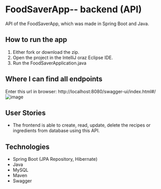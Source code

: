 # FoodSaverApp-- backend (API)
API of the FoodSaverApp, which was made in Spring Boot and Java.

## How to run the app
1. Either fork or download the zip.
2. Open the project in the IntelliJ oraz Eclipse IDE.
3. Run the FoodSaverApplication.java

## Where I can find all endpoints
Enter this url in browser: http://localhost:8080/swagger-ui/index.html#/
![image](https://github.com/MarunowskiJan/FoodSaverApp---backend/assets/51335901/663bbd5d-6418-4c71-b2ae-f96fb073c2c3)


## User Stories
- The frontend is able to create, read, update, delete the recipes or ingredients from database using this API.

## Technologies
- Spring Boot (JPA Repository, Hibernate)
- Java
- MySQL
- Maven
- Swagger

